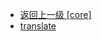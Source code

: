 - [返回上一级 [core]](page/web前端/工具库/Swiper/swiper-8.4.7/swiper/core/)
- [translate](page/web前端/工具库/Swiper/swiper-8.4.7/swiper/core/translate/)
